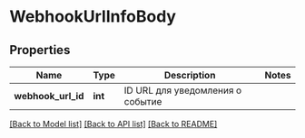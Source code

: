 # WebhookUrlInfoBody

## Properties
Name | Type | Description | Notes
------------ | ------------- | ------------- | -------------
**webhook_url_id** | **int** | ID URL для уведомления о событие | 

[[Back to Model list]](../README.md#documentation-for-models) [[Back to API list]](../README.md#documentation-for-api-endpoints) [[Back to README]](../README.md)


